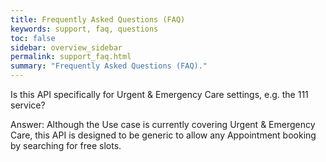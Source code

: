 ```yaml
---
title: Frequently Asked Questions (FAQ)
keywords: support, faq, questions
toc: false
sidebar: overview_sidebar
permalink: support_faq.html
summary: "Frequently Asked Questions (FAQ)."
---
```


Is this API specifically for Urgent & Emergency Care settings, e.g. the 111 service?

Answer: Although the Use case is currently covering Urgent & Emergency Care, this API is designed to be generic to allow any Appointment booking by searching for free slots.